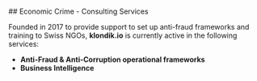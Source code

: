 <br>
<br>
<br>
<br>
## Economic Crime - Consulting Services

Founded in 2017 to provide support to set up anti-fraud frameworks and training to Swiss NGOs, **klondik.io** is currently active in the following services:
* **Anti-Fraud & Anti-Corruption operational frameworks**
* **Business Intelligence**
